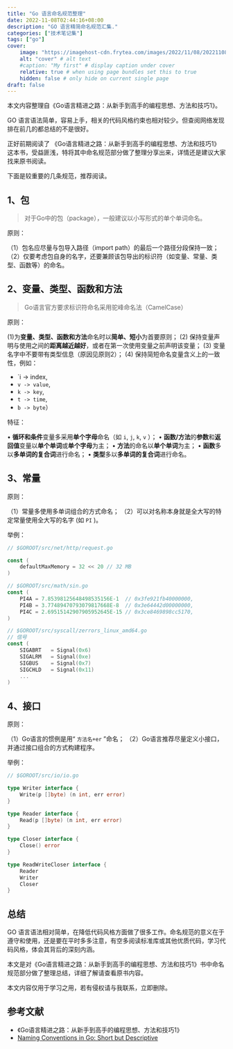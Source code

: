 ```yaml
---
title: "Go 语言命名规范整理"
date: 2022-11-08T02:44:16+08:00
description: "GO 语言精简命名规范汇集."
categories: ["技术笔记集"]
tags: ["go"]
cover:
    image: "https://imagehost-cdn.frytea.com/images/2022/11/08/202211081715882a02e5b310c1ff688.png" # image path/url
    alt: "cover" # alt text
    #caption: "My first" # display caption under cover
    relative: true # when using page bundles set this to true
    hidden: false # only hide on current single page
draft: false
---
```


本文内容整理自《Go语言精进之路：从新手到高手的编程思想、方法和技巧1》。

GO 语言语法简单，容易上手，相关的代码风格约束也相对较少。但查阅网络发现排在前几的都总结的不是很好。

正好前期阅读了 《Go语言精进之路：从新手到高手的编程思想、方法和技巧1》 这本书，受益匪浅，特将其中命名规范部分做了整理分享出来，详情还是建议大家找来原书阅读。

下面是较重要的几条规范，推荐阅读。

## 1、包

> 对于Go中的包（package），一般建议以小写形式的单个单词命名。

原则：

（1）包名应尽量与包导入路径（import path）的最后一个路径分段保持一致；
（2）仅要考虑包自身的名字，还要兼顾该包导出的标识符（如变量、常量、类型、函数等）的命名。

## 2、变量、类型、函数和方法

> Go语言官方要求标识符命名采用驼峰命名法（CamelCase）

原则：

(1)为**变量、类型、函数和方法**命名时以**简单、短小**为首要原则；
(2) 保持变量声明与使用之间的**距离越近越好**，或者在第一次使用变量之前声明该变量；
(3) 变量名字中不要带有类型信息（原因见原则2）；
(4) 保持简短命名变量含义上的一致性，例如：

  - `i -> index, 
  - `v -> value`, 
  - `k -> key`, 
  - `t -> time`, 
  - `b -> byte`）

特征：

•  **循环和条件**变量多采用**单个字母**命名（如 `i`, `j`, `k`, `v` ）；
•  **函数/方法**的**参数**和**返回值**变量以**单个单词**或**单个字母**为主；
•  **方法**的命名以**单个单词**为主；
•  **函数**多以**多单词的复合词**进行命名；
•  **类型**多以**多单词的复合词**进行命名。

## 3、常量

原则：

（1）常量多使用多单词组合的方式命名；
（2）可以对名称本身就是全大写的特定常量使用全大写的名字 (如 `PI` )。

举例：
```go
// $GOROOT/src/net/http/request.go

const (
    defaultMaxMemory = 32 << 20 // 32 MB
)

// $GOROOT/src/math/sin.go
const (
    PI4A = 7.85398125648498535156E-1  // 0x3fe921fb40000000,
    PI4B = 3.77489470793079817668E-8  // 0x3e64442d00000000,
    PI4C = 2.69515142907905952645E-15 // 0x3ce8469898cc5170,
)

// $GOROOT/src/syscall/zerrors_linux_amd64.go
// 信号
const (
    SIGABRT   = Signal(0x6)
    SIGALRM   = Signal(0xe)
    SIGBUS    = Signal(0x7)
    SIGCHLD   = Signal(0x11)
    ...
)
```

## 4、接口

原则：

（1）Go语言的惯例是用“ `方法名+er` ”命名；
（2）Go语言推荐尽量定义小接口，并通过接口组合的方式构建程序。


举例：
```go
// $GOROOT/src/io/io.go

type Writer interface {
    Write(p []byte) (n int, err error)
}

type Reader interface {
    Read(p []byte) (n int, err error)
}

type Closer interface {
    Close() error
}

type ReadWriteCloser interface {
    Reader
    Writer
    Closer
}
```


## 总结

GO 语言语法相对简单，在降低代码风格方面做了很多工作。命名规范的意义在于遵守和使用，还是要在平时多多注意，有空多阅读标准库或其他优质代码，学习代码风格，体会其背后的深刻内涵。

本文是对《Go语言精进之路：从新手到高手的编程思想、方法和技巧1》书中命名规范部分做了整理总结，详细了解请查看原书内容。

本文内容仅用于学习之用，若有侵权请与我联系，立即删除。

## 参考文献

- 《Go语言精进之路：从新手到高手的编程思想、方法和技巧1》
- [Naming Conventions in Go: Short but Descriptive](https://betterprogramming.pub/naming-conventions-in-go-short-but-descriptive-1fa7c6d2f32a)
